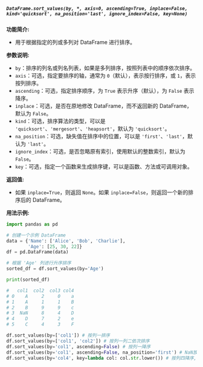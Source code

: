##### `DataFrame.sort_values(by, *, axis=0, ascending=True, inplace=False, kind='quicksort', na_position='last', ignore_index=False, key=None)`
**功能简介:**
- 用于根据指定的列或多列对 DataFrame 进行排序。

**参数说明:**
- `by`：排序的列名或列名列表，如果是多列排序，按照列表中的顺序依次排序。
- `axis`：可选，指定要排序的轴，通常为 `0`（默认），表示按行排序，或 `1`，表示按列排序。
- `ascending`：可选，指定排序顺序，为 `True` 表示升序（默认），为 `False` 表示降序。
- `inplace`：可选，是否在原地修改 DataFrame，而不返回新的 DataFrame，默认为 `False`。
- `kind`：可选，排序算法的类型，可以是 `'quicksort'`、`'mergesort'`、`'heapsort'`，默认为 `'quicksort'`。
- `na_position`：可选，缺失值在排序中的位置，可以是 `'first'`、`'last'`，默认为 `'last'`。
- `ignore_index`：可选，是否忽略原有索引，使用默认的整数索引，默认为 `False`。
- `key`：可选，指定一个函数来生成排序键，可以是函数、方法或可调用对象。

**返回值:**
- 如果 `inplace=True`，则返回 `None`。如果 `inplace=False`，则返回一个新的排序后的 DataFrame。

**用法示例:**
```python
import pandas as pd

# 创建一个示例 DataFrame
data = {'Name': ['Alice', 'Bob', 'Charlie'],
        'Age': [25, 30, 22]}
df = pd.DataFrame(data)

# 根据 'Age' 列进行升序排序
sorted_df = df.sort_values(by='Age')

print(sorted_df)

#   col1  col2  col3 col4
# 0    A     2     0    a
# 1    A     1     1    B
# 2    B     9     9    c
# 3  NaN     8     4    D
# 4    D     7     2    e
# 5    C     4     3    F

df.sort_values(by=['col1']) # 按列一排序
df.sort_values(by=['col1', 'col2']) # 按列一列二依次排序
df.sort_values(by='col1', ascending=False) # 按列一降序
df.sort_values(by='col1', ascending=False, na_position='first') # NaN放在开头
df.sort_values(by='col4', key=lambda col: col.str.lower()) # 按列四降序,小写字母
```
